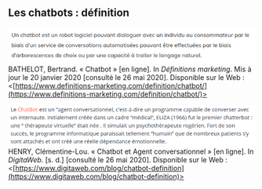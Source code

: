 ## Les chatbots : définition

![Image](lesimages/Def2.png)
BATHELOT, Bertrand. « Chatbot » [en ligne]. In *Définitions marketing*. Mis à jour le 20 janvier 2020 [consulté le 26 mai 2020]. Disponible sur le Web : <[https://www.definitions-marketing.com/definition/chatbot/](https://www.definitions-marketing.com/definition/chatbot/)>

![Image](lesimages/Def3.png)
HENRY, Clémentine-Lou. « Chatbot et Agent conversationnel » [en ligne]. In *DigitaWeb*. [s. d.] [consulté le 26 mai 2020]. Disponible sur le Web : <[https://www.digitaweb.com/blog/chatbot-definition](https://www.digitaweb.com/blog/chatbot-definition)>
